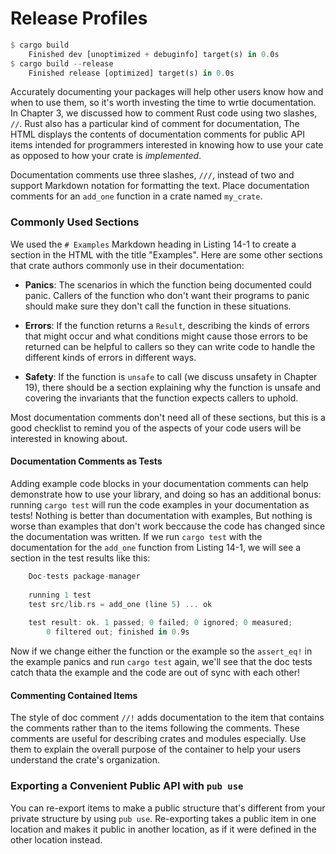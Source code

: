# Release Profiles

```rust
$ cargo build 
    Finished dev [unoptimized + debuginfo] target(s) in 0.0s
$ cargo build --release
    Finished release [optimized] target(s) in 0.0s
```

Accurately documenting your packages will help other users know how and when to use them, so it's worth investing the time to wrtie documentation. In Chapter 3, we discussed how to comment Rust code using two slashes, `//`. Rust also has a particular kind of comment for documentation, The HTML displays the contents of documentation comments for public API items intended for programmers interested in knowing how to use your cate as opposed to how your crate is *implemented*.

Documentation comments use three slashes, `///`, instead of two and support Markdown notation for formatting the text. Place documentation comments for an `add_one` function in a crate named `my_crate`.

### Commonly Used Sections

We used the `# Examples` Markdown heading in Listing 14-1 to create a section in the HTML with the title "Examples". Here are some other sections that crate authors commonly use in their documentation:

- **Panics**: The scenarios in which the function being documented could panic. Callers of the function who don't want their programs to panic should make sure they don't call the function in these situations.

- **Errors**: If the function returns a `Result`, describing the kinds of errors that might occur and what conditions might cause those errors to be returned can be helpful to callers so they can write code to handle the different kinds of errors in different ways.

- **Safety**: If the function is `unsafe` to call (we discuss unsafety in Chapter 19), there should be a section explaining why the function is unsafe and covering the invariants that the function expects callers to uphold.

Most documentation comments don't need all of these sections, but this is a good checklist to remind you of the aspects of your code users will be interested in knowing about.

#### Documentation Comments as Tests

Adding example code blocks in your documentation comments can help demonstrate how to use your library, and doing so has an additional bonus: running `cargo test` will run the code examples in your documentation as tests! Nothing is better than documentation with examples, But nothing is worse than examples that don't work beccause the code has changed since the documentation was written. If we run `cargo test` with the documentation for the `add_one` function from Listing 14-1, we will see a section in the test results like this:

```rust
    Doc-tests package-manager
    
    running 1 test
    test src/lib.rs = add_one (line 5) ... ok
    
    test result: ok. 1 passed; 0 failed; 0 ignored; 0 measured; 
        0 filtered out; finished in 0.9s
```

Now if we change either the function or the example so the `assert_eq!` in the example panics and run `cargo test` again, we'll see that the doc tests catch thata the example and the code are out of sync with each other!

#### Commenting Contained Items

The style of doc comment `//!` adds documentation to the item that contains the comments rather than to the items following the comments. These comments are useful for describing crates and modules especially. Use them to explain the overall purpose of the container to help your users understand the crate's organization.

### Exporting a Convenient Public API with `pub use`

You can re-export items to make a public structure that's different from your private structure by using `pub use`. Re-exporting takes a public item in one location and makes it public in another location, as if it were defined in the other location instead.


